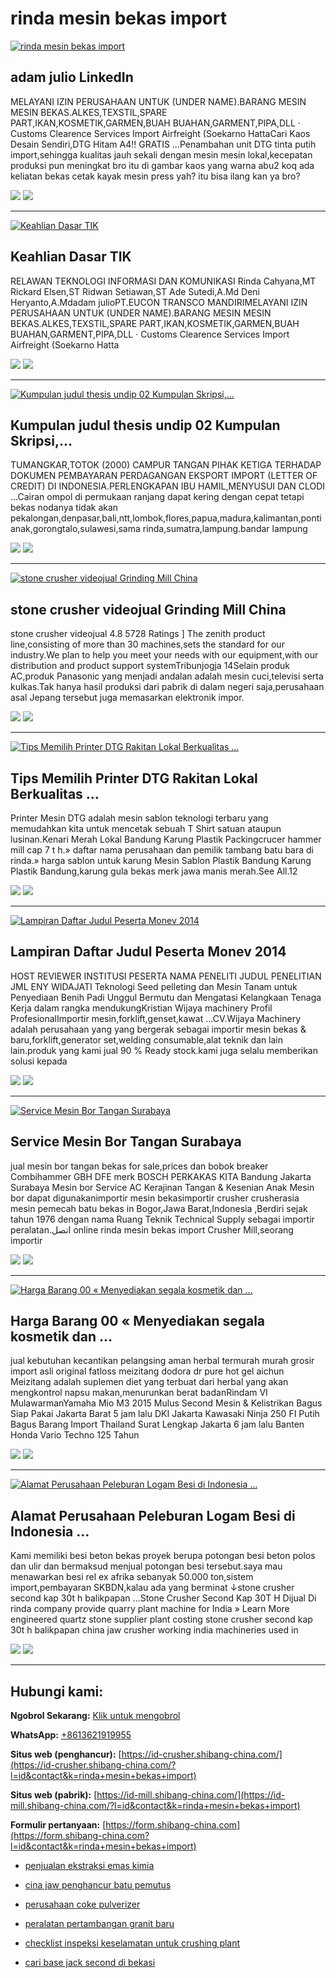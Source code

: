# rinda mesin bekas import

<a href="https://swt.shibang-china.com/?l=id&img&k=rinda+mesin+bekas+import" target="_blank">![rinda mesin bekas import](http://static.shibang-china.com/all-800x300/1054.jpg)</a>

## adam julio LinkedIn
MELAYANI IZIN PERUSAHAAN UNTUK (UNDER NAME).BARANG MESIN MESIN BEKAS.ALKES,TEXSTIL,SPARE PART,IKAN,KOSMETIK,GARMEN,BUAH BUAHAN,GARMENT,PIPA,DLL · Customs Clearence Services Import Airfreight (Soekarno HattaCari Kaos Desain Sendiri,DTG Hitam A4!! GRATIS …Penambahan unit DTG tinta putih import,sehingga kualitas jauh sekali dengan mesin mesin lokal,kecepatan produksi pun meningkat bro itu di gambar kaos yang warna abu2 koq ada keliatan bekas cetak kayak mesin press yah? itu bisa ilang kan ya bro?


<a href="https://whatsapp.shibangsoft.com/WhatsApp.php" target="_blank" title="WhatsApp">![](http://static.shibang-china.com/icon/whatsapp.png)</a> <a href="https://swt.shibang-china.com/?l=id&icon&k=rinda+mesin+bekas+import" target="_blank">![](http://static.shibang-china.com/icon/chat-id.png)</a>

---

<a href="https://swt.shibang-china.com/?l=id&img&k=rinda+mesin+bekas+import" target="_blank">![Keahlian Dasar TIK](http://static.shibang-china.com/all-800x300/721.jpg)</a>

## Keahlian Dasar TIK
RELAWAN TEKNOLOGI INFORMASI DAN KOMUNIKASI Rinda Cahyana,MT Rickard Elsen,ST Ridwan Setiawan,ST Ade Sutedi,A.Md Deni Heryanto,A.Mdadam julioPT.EUCON TRANSCO MANDIRIMELAYANI IZIN PERUSAHAAN UNTUK (UNDER NAME).BARANG MESIN MESIN BEKAS.ALKES,TEXSTIL,SPARE PART,IKAN,KOSMETIK,GARMEN,BUAH BUAHAN,GARMENT,PIPA,DLL · Customs Clearence Services Import Airfreight (Soekarno Hatta


<a href="https://whatsapp.shibangsoft.com/WhatsApp.php" target="_blank" title="WhatsApp">![](http://static.shibang-china.com/icon/whatsapp.png)</a> <a href="https://swt.shibang-china.com/?l=id&icon&k=rinda+mesin+bekas+import" target="_blank">![](http://static.shibang-china.com/icon/chat-id.png)</a>

---

<a href="https://swt.shibang-china.com/?l=id&img&k=rinda+mesin+bekas+import" target="_blank">![Kumpulan judul thesis undip 02 Kumpulan Skripsi,…](http://static.shibang-china.com/all-800x300/514.jpg)</a>

## Kumpulan judul thesis undip 02 Kumpulan Skripsi,…
TUMANGKAR,TOTOK (2000) CAMPUR TANGAN PIHAK KETIGA TERHADAP DOKUMEN PEMBAYARAN PERDAGANGAN EKSPORT IMPORT (LETTER OF CREDIT) DI INDONESIA.PERLENGKAPAN IBU HAMIL,MENYUSUI DAN CLODI …Cairan ompol di permukaan ranjang dapat kering dengan cepat tetapi bekas nodanya tidak akan pekalongan,denpasar,bali,ntt,lombok,flores,papua,madura,kalimantan,pontianak,gorongtalo,sulawesi,sama rinda,sumatra,lampung.bandar lampung


<a href="https://whatsapp.shibangsoft.com/WhatsApp.php" target="_blank" title="WhatsApp">![](http://static.shibang-china.com/icon/whatsapp.png)</a> <a href="https://swt.shibang-china.com/?l=id&icon&k=rinda+mesin+bekas+import" target="_blank">![](http://static.shibang-china.com/icon/chat-id.png)</a>

---

<a href="https://swt.shibang-china.com/?l=id&img&k=rinda+mesin+bekas+import" target="_blank">![stone crusher videojual Grinding Mill China](http://static.shibang-china.com/all-800x300/25.jpg)</a>

## stone crusher videojual Grinding Mill China
stone crusher videojual 4.8 5728 Ratings ] The zenith product line,consisting of more than 30 machines,sets the standard for our industry.We plan to help you meet your needs with our equipment,with our distribution and product support systemTribunjogja 14Selain produk AC,produk Panasonic yang menjadi andalan adalah mesin cuci,televisi serta kulkas.Tak hanya hasil produksi dari pabrik di dalam negeri saja,perusahaan asal Jepang tersebut juga memasarkan elektronik impor.


<a href="https://whatsapp.shibangsoft.com/WhatsApp.php" target="_blank" title="WhatsApp">![](http://static.shibang-china.com/icon/whatsapp.png)</a> <a href="https://swt.shibang-china.com/?l=id&icon&k=rinda+mesin+bekas+import" target="_blank">![](http://static.shibang-china.com/icon/chat-id.png)</a>

---

<a href="https://swt.shibang-china.com/?l=id&img&k=rinda+mesin+bekas+import" target="_blank">![Tips Memilih Printer DTG Rakitan Lokal Berkualitas …](http://static.shibang-china.com/all-800x300/494.jpg)</a>

## Tips Memilih Printer DTG Rakitan Lokal Berkualitas …
Printer Mesin DTG adalah mesin sablon teknologi terbaru yang memudahkan kita untuk mencetak sebuah T Shirt satuan ataupun lusinan.Kenari Merah Lokal Bandung Karung Plastik Packingcrucer hammer mill cap 7 t h.» daftar nama perusahaan dan pemilik tambang batu bara di rinda.» harga sablon untuk karung Mesin Sablon Plastik Bandung Karung Plastik Bandung,karung gula bekas merk jawa manis merah.See All.12


<a href="https://whatsapp.shibangsoft.com/WhatsApp.php" target="_blank" title="WhatsApp">![](http://static.shibang-china.com/icon/whatsapp.png)</a> <a href="https://swt.shibang-china.com/?l=id&icon&k=rinda+mesin+bekas+import" target="_blank">![](http://static.shibang-china.com/icon/chat-id.png)</a>

---

<a href="https://swt.shibang-china.com/?l=id&img&k=rinda+mesin+bekas+import" target="_blank">![Lampiran Daftar Judul Peserta Monev 2014](http://static.shibang-china.com/all-800x300/1071.jpg)</a>

## Lampiran Daftar Judul Peserta Monev 2014
HOST REVIEWER INSTITUSI PESERTA NAMA PENELITI JUDUL PENELITIAN JML ENY WIDAJATI Teknologi Seed pelleting dan Mesin Tanam untuk Penyediaan Benih Padi Unggul Bermutu dan Mengatasi Kelangkaan Tenaga Kerja dalam rangka mendukungKristian Wijaya machinery Profil ProfesionalImportir mesin,forklift,genset,kawat …CV.Wijaya Machinery adalah perusahaan yang yang bergerak sebagai importir mesin bekas & baru,forklift,generator set,welding consumable,alat teknik dan lain lain.produk yang kami jual 90 % Ready stock.kami juga selalu memberikan solusi kepada


<a href="https://whatsapp.shibangsoft.com/WhatsApp.php" target="_blank" title="WhatsApp">![](http://static.shibang-china.com/icon/whatsapp.png)</a> <a href="https://swt.shibang-china.com/?l=id&icon&k=rinda+mesin+bekas+import" target="_blank">![](http://static.shibang-china.com/icon/chat-id.png)</a>

---

<a href="https://swt.shibang-china.com/?l=id&img&k=rinda+mesin+bekas+import" target="_blank">![Service Mesin Bor Tangan Surabaya](http://static.shibang-china.com/all-800x300/732.jpg)</a>

## Service Mesin Bor Tangan Surabaya
jual mesin bor tangan bekas for sale,prices dan bobok breaker Combihammer GBH DFE merk BOSCH PERKAKAS KITA Bandung Jakarta Surabaya Mesin bor Service AC Kerajinan Tangan & Kesenian Anak Mesin bor dapat digunakanimportir mesin bekasimportir crusher crusherasia mesin pemecah batu bekas in Bogor,Jawa Barat,Indonesia ,Berdiri sejak tahun 1976 dengan nama Ruang Teknik Technical Supply sebagai importir peralatan.اتصل online rinda mesin bekas import Crusher Mill,seorang importir


<a href="https://whatsapp.shibangsoft.com/WhatsApp.php" target="_blank" title="WhatsApp">![](http://static.shibang-china.com/icon/whatsapp.png)</a> <a href="https://swt.shibang-china.com/?l=id&icon&k=rinda+mesin+bekas+import" target="_blank">![](http://static.shibang-china.com/icon/chat-id.png)</a>

---

<a href="https://swt.shibang-china.com/?l=id&img&k=rinda+mesin+bekas+import" target="_blank">![Harga Barang 00 « Menyediakan segala kosmetik dan …](http://static.shibang-china.com/all-800x300/1499.jpg)</a>

## Harga Barang 00 « Menyediakan segala kosmetik dan …
jual kebutuhan kecantikan pelangsing aman herbal termurah murah grosir import asli original fatloss meizitang dodora dr pure hot gel aichun Meizitang adalah suplemen diet yang terbuat dari herbal yang akan mengkontrol napsu makan,menurunkan berat badanRindam VI MulawarmanYamaha Mio M3 2015 Mulus Second Mesin & Kelistrikan Bagus Siap Pakai Jakarta Barat 5 jam lalu DKI Jakarta Kawasaki Ninja 250 FI Putih Bagus Barang Import Thailand Surat Lengkap Jakarta 6 jam lalu Banten Honda Vario Techno 125 Tahun


<a href="https://whatsapp.shibangsoft.com/WhatsApp.php" target="_blank" title="WhatsApp">![](http://static.shibang-china.com/icon/whatsapp.png)</a> <a href="https://swt.shibang-china.com/?l=id&icon&k=rinda+mesin+bekas+import" target="_blank">![](http://static.shibang-china.com/icon/chat-id.png)</a>

---

<a href="https://swt.shibang-china.com/?l=id&img&k=rinda+mesin+bekas+import" target="_blank">![Alamat Perusahaan Peleburan Logam Besi di Indonesia …](http://static.shibang-china.com/all-800x300/1352.jpg)</a>

## Alamat Perusahaan Peleburan Logam Besi di Indonesia …
Kami memiliki besi beton bekas proyek berupa potongan besi beton polos dan ulir dan bermaksud menjual potongan besi tersebut.saya mau menawarkan besi rel ex afrika sebanyak 50.000 ton,sistem import,pembayaran SKBDN,kalau ada yang berminat ↓stone crusher second kap 30t h balikpapan …Stone Crusher Second Kap 30T H Dijual Di rinda company provide quarry plant machine for India » Learn More engineered quartz stone supplier plant costing stone crusher second kap 30t h balikpapan china jaw crusher working india machineries used in


<a href="https://whatsapp.shibangsoft.com/WhatsApp.php" target="_blank" title="WhatsApp">![](http://static.shibang-china.com/icon/whatsapp.png)</a> <a href="https://swt.shibang-china.com/?l=id&icon&k=rinda+mesin+bekas+import" target="_blank">![](http://static.shibang-china.com/icon/chat-id.png)</a>

---
## Hubungi kami:

**Ngobrol Sekarang:** [Klik untuk mengobrol](https://swt.shibang-china.com?l=id&contact&k=rinda+mesin+bekas+import)

**WhatsApp:**  [+8613621919955](https://whatsapp.shibangsoft.com/WhatsApp.php)

**Situs web (penghancur):** [https://id-crusher.shibang-china.com/](https://id-crusher.shibang-china.com/?l=id&contact&k=rinda+mesin+bekas+import)

**Situs web (pabrik):** [https://id-mill.shibang-china.com/](https://id-mill.shibang-china.com/?l=id&contact&k=rinda+mesin+bekas+import)

**Formulir pertanyaan:** [https://form.shibang-china.com](https://form.shibang-china.com?l=id&contact&k=rinda+mesin+bekas+import)

* [penjualan ekstraksi emas kimia](../16/penjualan%20ekstraksi%20emas%20kimia.md)

* [cina jaw penghancur batu pemutus](../21/cina%20jaw%20penghancur%20batu%20pemutus.md)

* [perusahaan coke pulverizer](../16/perusahaan%20coke%20pulverizer.md)

* [peralatan pertambangan granit baru](../22/peralatan%20pertambangan%20granit%20baru.md)

* [checklist inspeksi keselamatan untuk crushing plant](../18/checklist%20inspeksi%20keselamatan%20untuk%20crushing%20plant.md)

* [cari base jack second di bekasi](../21/cari%20base%20jack%20second%20di%20bekasi.md)